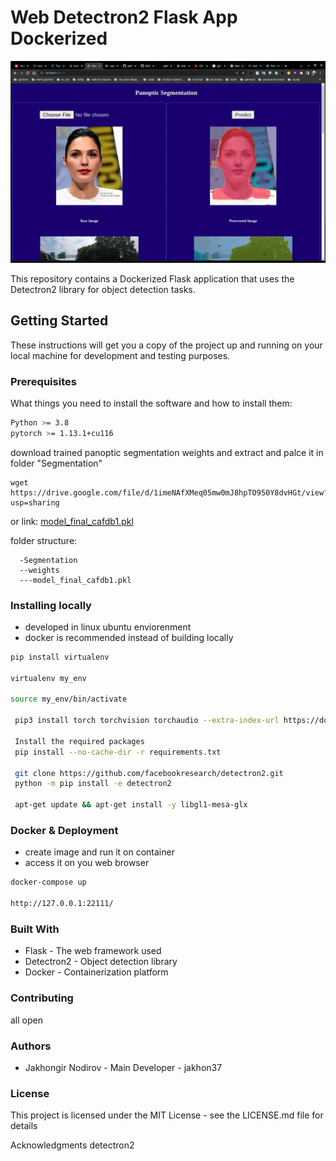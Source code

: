 # Web Detectron2 Flask App Dockerized
<p float="left">
  <img src="./readme_source/demo1.png"/>
<!--   <img src="./readme_source/unnamed2.png" width="500" />
 -->
</p>


This repository contains a Dockerized Flask application that uses the Detectron2 library for object detection tasks.

## Getting Started

These instructions will get you a copy of the project up and running on your local machine for development and testing purposes.

### Prerequisites

What things you need to install the software and how to install them:

```bash
Python >= 3.8
pytorch >= 1.13.1+cu116

```
download trained panoptic segmentation weights and extract and palce it in folder "Segmentation" 
```
wget https://drive.google.com/file/d/1imeNAfXMeq05mw0mJ8hpTO950Y8dvHGt/view?usp=sharing
```
or
link: <a href="https://drive.google.com/file/d/1imeNAfXMeq05mw0mJ8hpTO950Y8dvHGt/view?usp=sharing">model_final_cafdb1.pkl</a> 


folder structure: 
```
  -Segmentation
  --weights
  ---model_final_cafdb1.pkl

```

### Installing locally 
- developed in linux ubuntu enviorenment
- docker is recommended instead of building locally
```bash
pip install virtualenv

virtualenv my_env

source my_env/bin/activate

 pip3 install torch torchvision torchaudio --extra-index-url https://download.pytorch.org/whl/cu116

 Install the required packages
 pip install --no-cache-dir -r requirements.txt

 git clone https://github.com/facebookresearch/detectron2.git
 python -m pip install -e detectron2

 apt-get update && apt-get install -y libgl1-mesa-glx

```

### Docker & Deployment 
* create image and run it on container 
* access it on you web browser 


```bash
docker-compose up

http://127.0.0.1:22111/

```

### Built With
* Flask - The web framework used
* Detectron2 - Object detection library
* Docker - Containerization platform

### Contributing
all open 

### Authors
* Jakhongir Nodirov - Main Developer - jakhon37

### License
This project is licensed under the MIT License - see the LICENSE.md file for details

Acknowledgments
detectron2

